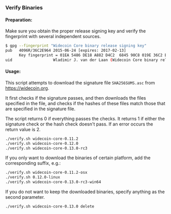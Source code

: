 ### Verify Binaries

#### Preparation:

Make sure you obtain the proper release signing key and verify the fingerprint with several independent sources.

```sh
$ gpg --fingerprint "Widecoin Core binary release signing key"
pub   4096R/36C2E964 2015-06-24 [expires: 2017-02-13]
      Key fingerprint = 01EA 5486 DE18 A882 D4C2  6845 90C8 019E 36C2 E964
uid                  Wladimir J. van der Laan (Widecoin Core binary release signing key) <laanwj@gmail.com>
```

#### Usage:

This script attempts to download the signature file `SHA256SUMS.asc` from https://widecoin.org.

It first checks if the signature passes, and then downloads the files specified in the file, and checks if the hashes of these files match those that are specified in the signature file.

The script returns 0 if everything passes the checks. It returns 1 if either the signature check or the hash check doesn't pass. If an error occurs the return value is 2.


```sh
./verify.sh widecoin-core-0.11.2
./verify.sh widecoin-core-0.12.0
./verify.sh widecoin-core-0.13.0-rc3
```

If you only want to download the binaries of certain platform, add the corresponding suffix, e.g.:

```sh
./verify.sh widecoin-core-0.11.2-osx
./verify.sh 0.12.0-linux
./verify.sh widecoin-core-0.13.0-rc3-win64
```

If you do not want to keep the downloaded binaries, specify anything as the second parameter.

```sh
./verify.sh widecoin-core-0.13.0 delete
```
